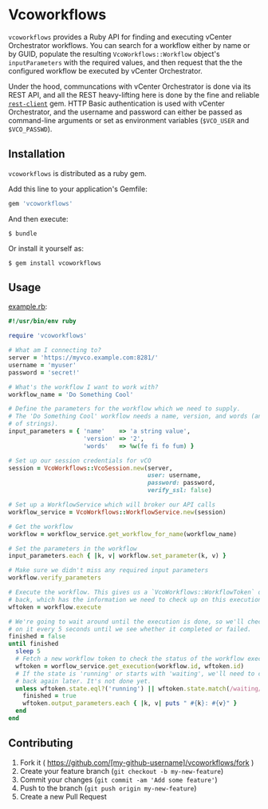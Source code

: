# Vcoworkflows

`vcoworkflows` provides a Ruby API for finding and executing vCenter
Orchestrator workflows. You can search for a workflow either by name or
by GUID, populate the resulting `VcoWorkflows::Workflow` object's
`inputParameters` with the required values, and then request that the
the configured workflow be executed by vCenter Orchestrator.

Under the hood, communcations with vCenter Orchestrator is done via its
REST API, and all the REST heavy-lifting here is done by the fine and reliable
[`rest-client`](https://rubygems.org/gems/rest-client) gem. HTTP Basic
authentication is used with vCenter Orchestrator, and the username and
password can either be passed as command-line arguments or set as environment
variables (`$VCO_USER` and `$VCO_PASSWD`).


## Installation

`vcoworkflows` is distributed as a ruby gem.

Add this line to your application's Gemfile:

```ruby
gem 'vcoworkflows'
```

And then execute:

    $ bundle

Or install it yourself as:

    $ gem install vcoworkflows

## Usage

[example.rb](example.rb):

```ruby
#!/usr/bin/env ruby

require 'vcoworkflows'

# What am I connecting to?
server = 'https://myvco.example.com:8281/'
username = 'myuser'
password = 'secret!'

# What's the workflow I want to work with?
workflow_name = 'Do Something Cool'

# Define the parameters for the workflow which we need to supply.
# The 'Do Something Cool' workflow needs a name, version, and words (an array
# of strings).
input_parameters = { 'name'    => 'a string value',
                     'version' => '2',
                     'words'   => %w(fe fi fo fum) }

# Set up our session credentials for vCO
session = VcoWorkflows::VcoSession.new(server,
                                       user: username,
                                       password: password,
                                       verify_ssl: false)

# Set up a WorkflowService which will broker our API calls
workflow_service = VcoWorkflows::WorkflowService.new(session)

# Get the workflow
workflow = workflow_service.get_workflow_for_name(workflow_name)

# Set the parameters in the workflow
input_parameters.each { |k, v| workflow.set_parameter(k, v) }

# Make sure we didn't miss any required input parameters
workflow.verify_parameters

# Execute the workflow. This gives us a `VcoWorkflows::WorkflowToken` object
# back, which has the information we need to check up on this execution later.
wftoken = workflow.execute

# We're going to wait around until the execution is done, so we'll check
# on it every 5 seconds until we see whether it completed or failed.
finished = false
until finished
  sleep 5
  # Fetch a new workflow token to check the status of the workflow execution
  wftoken = worflow_service.get_execution(workflow.id, wftoken.id)
  # If the state is 'running' or starts with 'waiting', we'll need to check
  # back again later. It's not done yet.
  unless wftoken.state.eql?('running') || wftoken.state.match(/waiting/)
    finished = true
    wftoken.output_parameters.each { |k, v| puts " #{k}: #{v}" }
  end
end
```

## Contributing

1. Fork it ( https://github.com/[my-github-username]/vcoworkflows/fork )
2. Create your feature branch (`git checkout -b my-new-feature`)
3. Commit your changes (`git commit -am 'Add some feature'`)
4. Push to the branch (`git push origin my-new-feature`)
5. Create a new Pull Request
